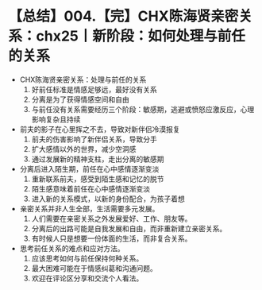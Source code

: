 # 【总结】004.【完】CHX陈海贤亲密关系：chx25丨新阶段：如何处理与前任的关系

-   CHX陈海贤亲密关系：处理与前任的关系
    1.  好前任标准是情感足够远，最好没有关系
    2.  分离是为了获得情感空间和自由
    3.  与前任没有关系需要经历三个阶段：敏感期，逃避或愤怒应激反应，心理影响复杂且持续
-   前夫的影子在心里挥之不去，导致对新伴侣冷漠报复
    1.  前夫的伤害影响了新伴侣关系，导致分手
    2.  扩大感情以外的世界，减少空洞感
    3.  通过发展新的精神支柱，走出分离的敏感期
-   分离后进入陌生期，前任在心中感情逐渐变淡
    1.  重新联系前夫，感受到陌生感和记忆的脱节
    2.  陌生感意味着前任在心中感情逐渐变淡
    3.  进入新的关系模式，以新的身份配合，为孩子着想
-   亲密关系并非人生全部，生活需要多元发展。
    1.  人们需要在亲密关系之外发展爱好、工作、朋友等。
    2.  分离后的出路可能是自我发展和自由，而非重新建立亲密关系。
    3.  有时候人只是想要一份体面的生活，而非复合关系。
-   思考前任关系的难点和应对方法。
    1.  应该思考如何与前任保持何种关系。
    2.  最大困难可能在于情感纠葛和沟通问题。
    3.  欢迎在评论区分享和交流个人看法。